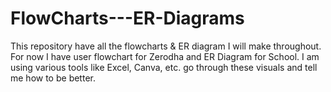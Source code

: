 # FlowCharts---ER-Diagrams
This repository have all the flowcharts &amp; ER diagram I will make throughout. For now I have user flowchart for Zerodha and ER Diagram for School. I am using various tools like Excel, Canva, etc. go through these visuals and tell me how to be better.
